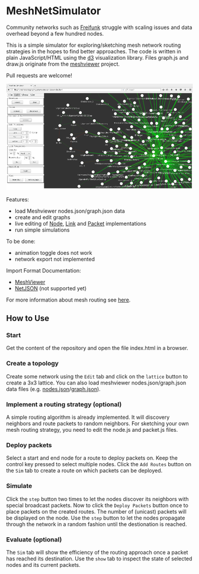# MeshNetSimulator

Community networks such as [Freifunk](https://freifunk.net) struggle with scaling issues and data overhead beyond a few hundred nodes.

This is a simple simulator for exploring/sketching mesh network routing strategies in the hopes to find better approaches.
The code is written in plain JavaScript/HTML using the [d3](https://d3js.org) visualization library. Files graph.js and draw.js originate from the [meshviewer](https://github.com/ffrgb/meshviewer) project.

Pull requests are welcome!

![settings](docs/screenshot.png)

Features:
- load Meshviewer nodes.json/graph.json data
- create and edit graphs
- live editing of [Node](src/node.js), [Link](src/link.js) and [Packet](src/packet.js) implementations
- run simple simulations

To be done:
- animation toggle does not work
- network export not implemented

Import Format Documentation:
- [MeshViewer](https://github.com/ffrgb/meshviewer)
- [NetJSON](http://netjson.org/rfc.html#rfc.section.5) (not supported yet)

For more information about mesh routing see [here](docs/about_mesh_networking.md).


## How to Use

### Start

Get the content of the repository and open the file index.html in a browser.

### Create a topology

Create some network using the `Edit` tab and click on the `lattice` button to create a 3x3 lattice.
You can also load meshviewer nodes.json/graph.json data files (e.g. [nodes.json](https://regensburg.freifunk.net/data/nodes.json)/[graph.json](https://regensburg.freifunk.net/data/graph.json)).

### Implement a routing strategy (optional)

A simple routing algorithm is already implemented. It will discovery neighbors and route packets to random neighbors.
For sketching your own mesh routing strategy, you need to edit the node.js and packet.js files.

### Deploy packets
Select a start and end node for a route to deploy packets on. Keep the control key pressed to select multiple nodes.
Click the `Add Routes` button on the `Sim` tab to create a route on which packets can be deployed.

### Simulate

Click the `step` button two times to let the nodes discover its neighbors with special broadcast packets.
Now to click the `Deploy Packets` button once to place packets on the created routes.
The number of (unicast) packets will be displayed on the node.
Use the `step` button to let the nodes propagate through the network in a random fashion until the destionation is reached.

### Evaluate (optional)

The `Sim` tab will show the efficiency of the routing approach once a packet has reached its destination.
Use the `show` tab to inspect the state of selected nodes and its current packets.
